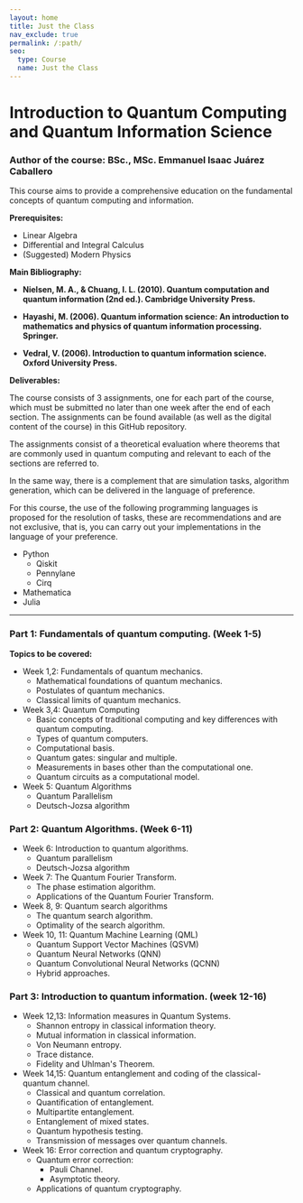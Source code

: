 ```yaml
---
layout: home
title: Just the Class
nav_exclude: true
permalink: /:path/
seo:
  type: Course
  name: Just the Class
---
```

# Introduction to Quantum Computing and Quantum Information Science

### Author of the course: BSc., MSc. Emmanuel Isaac Juárez Caballero

This course aims to provide a comprehensive education on the fundamental concepts of quantum computing and information.

**Prerequisites:**

- Linear Algebra
- Differential and Integral Calculus
- (Suggested) Modern Physics



**Main Bibliography:**


* **Nielsen, M. A., & Chuang, I. L. (2010). Quantum computation and quantum information (2nd ed.). Cambridge University Press.**


* **Hayashi, M. (2006). Quantum information science: An introduction to mathematics and physics of quantum information processing. Springer.**


* **Vedral, V. (2006). Introduction to quantum information science. Oxford University Press.**


**Deliverables:**

The course consists of 3 assignments, one for each part of the course, which must be submitted no later than one week after the end of each section. The assignments can be found available (as well as the digital content of the course) in this GitHub repository.

The assignments consist of a theoretical evaluation where theorems that are commonly used in quantum computing and relevant to each of the sections are referred to.

In the same way, there is a complement that are simulation tasks, algorithm generation, which can be delivered in the language of preference.

For this course, the use of the following programming languages ​​is proposed for the resolution of tasks, these are recommendations and are not exclusive, that is, you can carry out your implementations in the language of your preference.

- Python
    - Qiskit
    - Pennylane
    - Cirq
- Mathematica
- Julia

---

### Part 1: Fundamentals of quantum computing. (Week 1-5)

**Topics to be covered:**

- Week 1,2: Fundamentals of quantum mechanics.
    - Mathematical foundations of quantum mechanics.
    - Postulates of quantum mechanics.
    - Classical limits of quantum mechanics.
- Week 3,4: Quantum Computing
    - Basic concepts of traditional computing and key differences with quantum computing.
    - Types of quantum computers.
    - Computational basis.
    - Quantum gates: singular and multiple.
    - Measurements in bases other than the computational one.
    - Quantum circuits as a computational model.
- Week 5: Quantum Algorithms
    - Quantum Parallelism
    - Deutsch-Jozsa algorithm

### Part 2: Quantum Algorithms. (Week 6-11)

- Week 6: Introduction to quantum algorithms.
    - Quantum parallelism
    - Deutsch-Jozsa algorithm
- Week 7: The Quantum Fourier Transform.
    - The phase estimation algorithm.
    - Applications of the Quantum Fourier Transform.
- Week 8, 9: Quantum search algorithms
    - The quantum search algorithm.
    - Optimality of the search algorithm.
- Week 10, 11: Quantum Machine Learning (QML)
    - Quantum Support Vector Machines (QSVM)
    - Quantum Neural Networks (QNN)
    - Quantum Convolutional Neural Networks (QCNN)
    - Hybrid approaches.

### Part 3: Introduction to quantum information. (week 12-16)

- Week 12,13: Information measures in Quantum Systems.
    - Shannon entropy in classical information theory.
    - Mutual information in classical information.
    - Von Neumann entropy.
    - Trace distance.
    - Fidelity and Uhlman's Theorem.
- Week 14,15: Quantum entanglement and coding of the classical-quantum channel.
    - Classical and quantum correlation.
    - Quantification of entanglement.
    - Multipartite entanglement.
    - Entanglement of mixed states.
    - Quantum hypothesis testing.
    - Transmission of messages over quantum channels.
- Week 16: Error correction and quantum cryptography.
    - Quantum error correction:
        - Pauli Channel.
        - Asymptotic theory.
    - Applications of quantum cryptography.